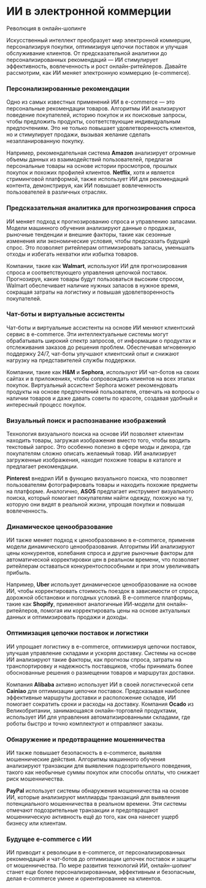 # ИИ в электронной коммерции

Революция в онлайн-шопинге

Искусственный интеллект преобразует мир электронной коммерции, персонализируя покупки, оптимизируя цепочки поставок и улучшая обслуживание клиентов. От предсказательной аналитики до персонализированных рекомендаций — ИИ стимулирует эффективность, вовлеченность и рост онлайн-ритейлеров. Давайте рассмотрим, как ИИ меняет электронную коммерцию (e-commerce).

### Персонализированные рекомендации

Одно из самых известных применений ИИ в e-commerce — это персональные рекомендации товаров. Алгоритмы ИИ анализируют поведение покупателей, историю покупок и их поисковые запросы, чтобы предложить продукты, соответствующие индивидуальным предпочтениям. Это не только повышает удовлетворенность клиентов, но и стимулирует продажи, вызывая желание сделать незапланированную покупку.

Например, рекомендательная система **Amazon** анализирует огромные объемы данных из взаимодействий пользователей, предлагая персональные товары на основе истории просмотров, прошлых покупок и похожих профилей клиентов. **Netflix**, хотя и является стриминговой платформой, также использует ИИ для рекомендаций контента, демонстрируя, как ИИ повышает вовлеченность пользователей в различных отраслях.

### Предсказательная аналитика для прогнозирования спроса

ИИ меняет подход к прогнозированию спроса и управлению запасами. Модели машинного обучения анализируют данные о продажах, рыночные тенденции и внешние факторы, такие как сезонные изменения или экономические условия, чтобы предсказать будущий спрос. Это позволяет ритейлерам оптимизировать запасы, уменьшать отходы и избегать нехватки или избытка товаров.

Компании, такие как **Walmart**, используют ИИ для прогнозирования спроса и соответствующего управления цепочкой поставок. Прогнозируя, какие товары будут пользоваться высоким спросом, Walmart обеспечивает наличие нужных запасов в нужное время, сокращая затраты на логистику и повышая удовлетворенность покупателей.

### Чат-боты и виртуальные ассистенты

Чат-боты и виртуальные ассистенты на основе ИИ меняют клиентский сервис в e-commerce. Эти интеллектуальные системы могут обрабатывать широкий спектр запросов, от информации о продуктах и отслеживания заказов до решения проблем. Обеспечивая мгновенную поддержку 24/7, чат-боты улучшают клиентский опыт и снижают нагрузку на представителей службы поддержки.

Компании, такие как **H\&M** и **Sephora**, используют ИИ чат-ботов на своих сайтах и в приложениях, чтобы сопровождать клиентов на всех этапах покупок. Виртуальный ассистент Sephora может рекомендовать продукты на основе предпочтений пользователя, отвечать на вопросы о наличии товаров и даже давать советы по красоте, создавая удобный и интересный процесс покупок.

### Визуальный поиск и распознавание изображений

Технология визуального поиска на основе ИИ позволяет клиентам находить товары, загружая изображения вместо того, чтобы вводить текстовый запрос. Это особенно полезно в сфере моды и декора, где покупателям сложно описать желаемый товар. ИИ анализирует загруженные изображения, находит похожие товары в каталоге и предлагает рекомендации.

**Pinterest** внедрил ИИ в функцию визуального поиска, что позволяет пользователям фотографировать товары и находить похожие предметы на платформе. Аналогично, **ASOS** предлагает инструмент визуального поиска, который помогает покупателям найти одежду, похожую на ту, которую они видят в реальной жизни, упрощая покупки и повышая вовлеченность.

### Динамическое ценообразование

ИИ также меняет подход к ценообразованию в e-commerce, применяя модели динамического ценообразования. Алгоритмы ИИ анализируют цены конкурентов, колебания спроса и другие рыночные факторы для автоматической корректировки цен в реальном времени, что позволяет ритейлерам оставаться конкурентоспособными и при этом увеличивать прибыль.

Например, **Uber** использует динамическое ценообразование на основе ИИ, чтобы корректировать стоимость поездок в зависимости от спроса, дорожной обстановки и погодных условий. В e-commerce платформы, такие как **Shopify**, применяют аналогичные ИИ-модели для онлайн-ритейлеров, помогая им корректировать цены на основе актуальных данных и оптимизировать продажи и доходы.

### Оптимизация цепочки поставок и логистики

ИИ упрощает логистику в e-commerce, оптимизируя цепочки поставок, улучшая управление складами и ускоряя доставку. Системы на основе ИИ анализируют такие факторы, как прогнозы спроса, затраты на транспортировку и надежность поставщиков, чтобы принимать более обоснованные решения о размещении товаров и маршрутах доставки.

Компания **Alibaba** активно использует ИИ в своей логистической сети **Cainiao** для оптимизации цепочки поставок. Предсказывая наиболее эффективные маршруты доставки и расположение складов, ИИ помогает сократить сроки и расходы на доставку. Компания **Ocado** из Великобритании, занимающаяся онлайн-торговлей продуктами, использует ИИ для управления автоматизированными складами, где роботы быстро и точно комплектуют и отправляют заказы.

### Обнаружение и предотвращение мошенничества

ИИ также повышает безопасность в e-commerce, выявляя мошеннические действия. Алгоритмы машинного обучения анализируют транзакции для выявления подозрительного поведения, такого как необычные суммы покупок или способы оплаты, что снижает риск мошенничества.

**PayPal** использует системы обнаружения мошенничества на основе ИИ, которые анализируют миллиарды транзакций для выявления потенциального мошенничества в реальном времени. Эти системы отмечают подозрительные транзакции и предотвращают мошенническую активность ещё до того, как она нанесет ущерб бизнесу или клиентам.

### Будущее e-commerce с ИИ

ИИ приводит к революции в e-commerce, от персонализированных рекомендаций и чат-ботов до оптимизации цепочек поставок и защиты от мошенничества. По мере развития технологий ИИ, онлайн-шопинг станет еще более персонализированным, эффективным и безопасным, делая e-commerce умнее и ориентированнее на клиентов.
